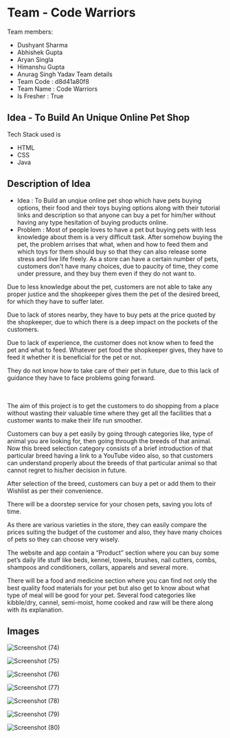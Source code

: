 # Team - Code Warriors
Team members:
- Dushyant Sharma
- Abhishek Gupta
- Aryan Singla
- Himanshu Gupta
- Anurag Singh Yadav
Team details
- Team Code : d8d41a80f8 
- Team Name : Code Warriors
- Is Fresher : True
## Idea - To Build An Unique Online Pet Shop
Tech Stack used is
- HTML
- CSS
- Java
## Description of Idea
- Idea : To Build an unqiue online pet shop which have pets buying options, their food and their toys buying options along with their tutorial links and description so that anyone can buy a pet for him/her without having any type hesitation of buying products online.
- Problem : Most of people loves to have a pet but buying pets with less knowledge about them is a very difficult task. After somehow buying the pet, the problem arrises that what, when and how to feed them and which toys for them should buy so that they can also release some stress and live life freely.
As a store can have a certain number of pets, customers don’t have many choices, due to paucity of time, they come under pressure, and they buy them even if they do not want to.​

Due to less knowledge about the pet, customers are not able to take any proper justice and the shopkeeper gives them the pet of the desired breed, for which they have to suffer later.​

Due to lack of stores nearby, they have to buy pets at the price quoted by the shopkeeper, due to which there is a deep impact on the pockets of the customers.​

Due to lack of experience, the customer does not know when to feed the pet and what to feed. Whatever pet food the shopkeeper gives, they have to feed it whether it is beneficial for the pet or not.​

They do not know how to take care of their pet in future, due to this lack of guidance they have to face problems going forward.​

\
\
The aim of this project is to get the customers to do shopping from a place without wasting their valuable time where they get all the facilities that a customer wants to make their life run smoother. 

Customers can buy a pet easily by going through categories like, type of animal you are looking for, then going through the breeds of that animal. Now this breed selection category consists of a brief introduction of that particular breed having a link to a YouTube video also, so that customers can understand properly about the breeds of that particular animal so that cannot regret to his/her decision in future. ​

After selection of the breed, customers can buy a pet or add them to their Wishlist as per their convenience. ​

There will be a doorstep service for your chosen pets, saving you lots of time.​

As there are various varieties in the store, they can easily compare the prices suiting the budget of the customer and also, they have many choices of pets so they can choose very wisely.​

The website and app contain a “Product” section where you can buy some pet’s daily life stuff like beds, kennel, towels, brushes, nail cutters, combs, shampoos and conditioners, collars, apparels and several more.​

There will be a food and medicine section where you can find not only the best quality food materials for your pet but also get to know about what type of meal will be good for your pet. Several food categories like kibble/dry, cannel, semi-moist, home cooked and raw will be there along with its explanation. 


## Images
![Screenshot (74)](https://user-images.githubusercontent.com/96014318/155883890-a829c373-ef4a-4893-8ffe-796d013baa00.png)

![Screenshot (75)](https://user-images.githubusercontent.com/96014318/155883896-51ba2593-7523-486e-aa8f-8cf6961877fb.png)

![Screenshot (76)](https://user-images.githubusercontent.com/96014318/155883901-04a1732d-6481-4d46-9c09-1cc40dd208b4.png)

![Screenshot (77)](https://user-images.githubusercontent.com/96014318/155883928-8021deaf-661e-4d41-9ac9-45ab32411ff1.png)

![Screenshot (78)](https://user-images.githubusercontent.com/96014318/155883935-52eca86f-2347-41e2-a2ea-6e0fee0415d8.png)

![Screenshot (79)](https://user-images.githubusercontent.com/96014318/155883941-b15c6b12-c5a8-4043-89e7-a2b39bf33678.png)

![Screenshot (80)](https://user-images.githubusercontent.com/96014318/155883949-82d6cea9-6a7b-4520-8050-e57946ec102f.png)

